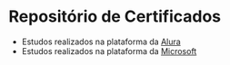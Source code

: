 # Repositório de Certificados


- Estudos realizados na plataforma da [Alura](https://cursos.alura.com.br/user/leonardo-rnascimento/fullCertificate/eea2a0fa87148f478d45fdc0efdab383)
- Estudos realizados na plataforma da [Microsoft](https://docs.microsoft.com/pt-br/users/leonardev/achievements)
